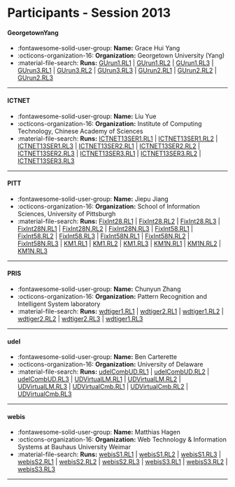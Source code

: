 # Participants - Session 2013 

#### GeorgetownYang
 - :fontawesome-solid-user-group: **Name:** Grace Hui Yang
 - :octicons-organization-16: **Organization:** Georgetown University (Yang)
 - :material-file-search: **Runs:** [GUrun1.RL1](./runs.md#gurun1rl1) | [GUrun1.RL2](./runs.md#gurun1rl2) | [GUrun1.RL3](./runs.md#gurun1rl3) | [GUrun3.RL1](./runs.md#gurun3rl1) | [GUrun3.RL2](./runs.md#gurun3rl2) | [GUrun3.RL3](./runs.md#gurun3rl3) | [GUrun2.RL1](./runs.md#gurun2rl1) | [GUrun2.RL2](./runs.md#gurun2rl2) | [GUrun2.RL3](./runs.md#gurun2rl3)

---
#### ICTNET
 - :fontawesome-solid-user-group: **Name:** Liu Yue
 - :octicons-organization-16: **Organization:** Institute of Computing Technology, Chinese Academy of Sciences
 - :material-file-search: **Runs:** [ICTNET13SER1.RL1](./runs.md#ictnet13ser1rl1) | [ICTNET13SER1.RL2](./runs.md#ictnet13ser1rl2) | [ICTNET13SER1.RL3](./runs.md#ictnet13ser1rl3) | [ICTNET13SER2.RL1](./runs.md#ictnet13ser2rl1) | [ICTNET13SER2.RL2](./runs.md#ictnet13ser2rl2) | [ICTNET13SER2.RL3](./runs.md#ictnet13ser2rl3) | [ICTNET13SER3.RL1](./runs.md#ictnet13ser3rl1) | [ICTNET13SER3.RL2](./runs.md#ictnet13ser3rl2) | [ICTNET13SER3.RL3](./runs.md#ictnet13ser3rl3)

---
#### PITT
 - :fontawesome-solid-user-group: **Name:** Jiepu Jiang
 - :octicons-organization-16: **Organization:** School of Information Sciences, University of Pittsburgh
 - :material-file-search: **Runs:** [FixInt28.RL1](./runs.md#fixint28rl1) | [FixInt28.RL2](./runs.md#fixint28rl2) | [FixInt28.RL3](./runs.md#fixint28rl3) | [FixInt28N.RL1](./runs.md#fixint28nrl1) | [FixInt28N.RL2](./runs.md#fixint28nrl2) | [FixInt28N.RL3](./runs.md#fixint28nrl3) | [FixInt58.RL1](./runs.md#fixint58rl1) | [FixInt58.RL2](./runs.md#fixint58rl2) | [FixInt58.RL3](./runs.md#fixint58rl3) | [FixInt58N.RL1](./runs.md#fixint58nrl1) | [FixInt58N.RL2](./runs.md#fixint58nrl2) | [FixInt58N.RL3](./runs.md#fixint58nrl3) | [KM1.RL1](./runs.md#km1rl1) | [KM1.RL2](./runs.md#km1rl2) | [KM1.RL3](./runs.md#km1rl3) | [KM1N.RL1](./runs.md#km1nrl1) | [KM1N.RL2](./runs.md#km1nrl2) | [KM1N.RL3](./runs.md#km1nrl3)

---
#### PRIS
 - :fontawesome-solid-user-group: **Name:** Chunyun Zhang
 - :octicons-organization-16: **Organization:** Pattern Recognition and Intelligent System laboratory
 - :material-file-search: **Runs:** [wdtiger1.RL1](./runs.md#wdtiger1rl1) | [wdtiger2.RL1](./runs.md#wdtiger2rl1) | [wdtiger1.RL2](./runs.md#wdtiger1rl2) | [wdtiger2.RL2](./runs.md#wdtiger2rl2) | [wdtiger2.RL3](./runs.md#wdtiger2rl3) | [wdtiger1.RL3](./runs.md#wdtiger1rl3)

---
#### udel
 - :fontawesome-solid-user-group: **Name:** Ben Carterette
 - :octicons-organization-16: **Organization:** University of Delaware
 - :material-file-search: **Runs:** [udelCombUD.RL1](./runs.md#udelcombudrl1) | [udelCombUD.RL2](./runs.md#udelcombudrl2) | [udelCombUD.RL3](./runs.md#udelcombudrl3) | [UDVirtualLM.RL1](./runs.md#udvirtuallmrl1) | [UDVirtualLM.RL2](./runs.md#udvirtuallmrl2) | [UDVirtualLM.RL3](./runs.md#udvirtuallmrl3) | [UDVirtualCmb.RL1](./runs.md#udvirtualcmbrl1) | [UDVirtualCmb.RL2](./runs.md#udvirtualcmbrl2) | [UDVirtualCmb.RL3](./runs.md#udvirtualcmbrl3)

---
#### webis
 - :fontawesome-solid-user-group: **Name:** Matthias Hagen
 - :octicons-organization-16: **Organization:** Web Technology & Information Systems at Bauhaus University Weimar
 - :material-file-search: **Runs:** [webisS1.RL1](./runs.md#webiss1rl1) | [webisS1.RL2](./runs.md#webiss1rl2) | [webisS1.RL3](./runs.md#webiss1rl3) | [webisS2.RL1](./runs.md#webiss2rl1) | [webisS2.RL2](./runs.md#webiss2rl2) | [webisS2.RL3](./runs.md#webiss2rl3) | [webisS3.RL1](./runs.md#webiss3rl1) | [webisS3.RL2](./runs.md#webiss3rl2) | [webisS3.RL3](./runs.md#webiss3rl3)

---
